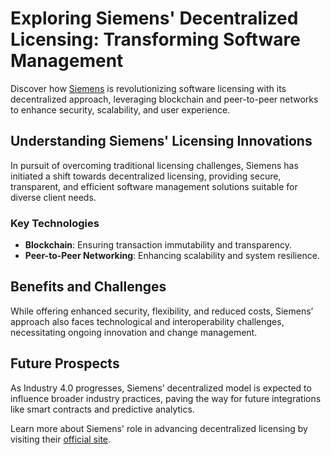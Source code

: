 # Exploring Siemens' Decentralized Licensing: Transforming Software Management

Discover how [Siemens](https://new.siemens.com/global/en.html) is revolutionizing software licensing with its decentralized approach, leveraging blockchain and peer-to-peer networks to enhance security, scalability, and user experience. 

## Understanding Siemens' Licensing Innovations

In pursuit of overcoming traditional licensing challenges, Siemens has initiated a shift towards decentralized licensing, providing secure, transparent, and efficient software management solutions suitable for diverse client needs.

### Key Technologies

- **Blockchain**: Ensuring transaction immutability and transparency.
- **Peer-to-Peer Networking**: Enhancing scalability and system resilience.

## Benefits and Challenges

While offering enhanced security, flexibility, and reduced costs, Siemens’ approach also faces technological and interoperability challenges, necessitating ongoing innovation and change management.

## Future Prospects

As Industry 4.0 progresses, Siemens’ decentralized model is expected to influence broader industry practices, paving the way for future integrations like smart contracts and predictive analytics.

Learn more about Siemens' role in advancing decentralized licensing by visiting their [official site](https://new.siemens.com/global/en.html).